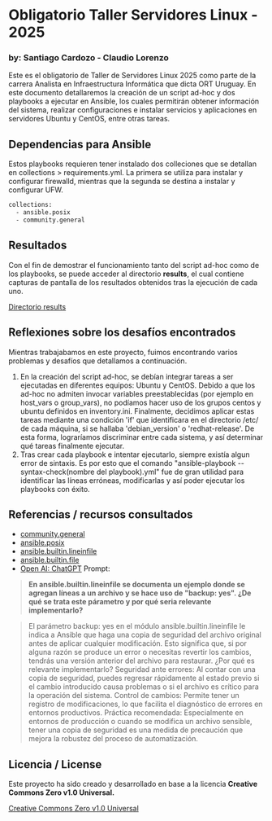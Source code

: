 # Obligatorio Taller Servidores Linux - 2025
### by: Santiago Cardozo - Claudio Lorenzo

Este es el obligatorio de Taller de Servidores Linux 2025 como parte de la carrera Analista en Infraestructura Informática que dicta ORT Uruguay. En este documento detallaremos la creación de un script ad-hoc y dos playbooks a ejecutar en Ansible, los cuales permitirán obtener información del sistema, realizar configuraciones e instalar servicios y aplicaciones en servidores Ubuntu y CentOS, entre otras tareas.

## Dependencias para Ansible

Estos playbooks requieren tener instalado dos colleciones que se detallan en collections > requirements.yml. La primera se utiliza para instalar y configurar firewalld, mientras que la segunda se destina a instalar y configurar UFW.

```bash
collections:
  - ansible.posix
  - community.general
```

## Resultados

Con el fin de demostrar el funcionamiento tanto del script ad-hoc como de los playbooks, se puede acceder al directorio **results**, el cual contiene capturas de pantalla de los resultados obtenidos tras la ejecución de cada uno.

[Directorio results](https://github.com/sancarcast/Linux-Taller-2025/tree/main/results)

## Reflexiones sobre los desafíos encontrados

Mientras trabajabamos en este proyecto, fuimos encontrando varios problemas y desafíos que detallamos a continuación.

1. En la creación del script ad-hoc, se debían integrar tareas a ser ejecutadas en diferentes equipos: Ubuntu y CentOS. Debido a que los ad-hoc no admiten invocar variables preestablecidas (por ejemplo en host_vars o group_vars), no podíamos hacer uso de los grupos centos y ubuntu definidos en inventory.ini. Finalmente, decidimos aplicar estas tareas mediante una condición 'if' que identificara en el directorio /etc/ de cada máquina, si se hallaba 'debian_version' o 'redhat-release'. De esta forma, lograríamos discriminar entre cada sistema, y así determinar qué tareas finalmente ejecutar.
2. Tras crear cada playbook e intentar ejecutarlo, siempre existía algun error de sintaxis. Es por esto que el comando "ansible-playbook --syntax-check(nombre del playbook).yml" fue de gran utilidad para identificar las líneas erróneas, modificarlas y así poder ejecutar los playbooks con éxito.

## Referencias / recursos consultados

* [community.general](https://docs.ansible.com/ansible/latest/collections/community/general/ufw_module.html)
* [ansible.posix](https://docs.ansible.com/ansible/latest/collections/ansible/posix/index.html)
* [ansible.builtin.lineinfile](https://docs.ansible.com/ansible/latest/collections/ansible/builtin/lineinfile_module.html)
* [ansible.builtin.file](https://docs.ansible.com/ansible/latest/collections/ansible/builtin/file_module.html)
* [Open AI: ChatGPT](https://chatgpt.com/) Prompt: 

> **En ansible.builtin.lineinfile se documenta un ejemplo donde se agregan líneas a un archivo y se hace uso de "backup: yes". ¿De qué se trata este párametro y por qué seria relevante implementarlo?**

> El parámetro backup: yes en el módulo ansible.builtin.lineinfile le indica a Ansible que haga una copia de seguridad del archivo original antes de aplicar cualquier modificación. Esto significa que, si por alguna razón se produce un error o necesitas revertir los cambios, tendrás una versión anterior del archivo para restaurar. ¿Por qué es relevante implementarlo? Seguridad ante errores: Al contar con una copia de seguridad, puedes regresar rápidamente al estado previo si el cambio introducido causa problemas o si el archivo es crítico para la operación del sistema. Control de cambios: Permite tener un registro de modificaciones, lo que facilita el diagnóstico de errores en entornos productivos. Práctica recomendada: Especialmente en entornos de producción o cuando se modifica un archivo sensible, tener una copia de seguridad es una medida de precaución que mejora la robustez del proceso de automatización.

## Licencia / License

Este proyecto ha sido creado y desarrollado en base a la licencia **Creative Commons Zero v1.0 Universal.**

[Creative Commons Zero v1.0 Universal](https://github.com/sancarcast/Linux-Taller-2025/blob/main/LICENSE)
